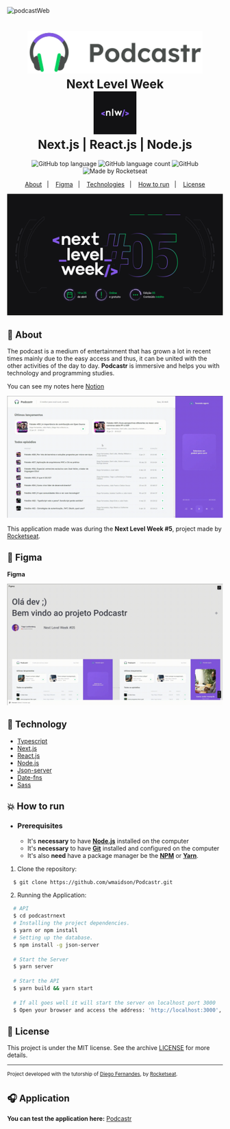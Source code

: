 ![podcastWeb](https://s3.us-west-2.amazonaws.com/secure.notion-static.com/d4b95bcf-3140-45dc-bf41-75a632e1e0f6/Capa.svg?X-Amz-Algorithm=AWS4-HMAC-SHA256&X-Amz-Credential=AKIAT73L2G45O3KS52Y5%2F20210428%2Fus-west-2%2Fs3%2Faws4_request&X-Amz-Date=20210428T233353Z&X-Amz-Expires=86400&X-Amz-Signature=c2108a1da26d5a5406b1176dfb2d7e75e0d0079eab15e0a044e209c64e0bbc9f&X-Amz-SignedHeaders=host)

<h1 align="center">
   <img alt="Podcastr" src=".github/logo.svg" height="100px" />
    <br>Next Level Week <br/>
    <img alt="NLW" src=".github/nlw.png" height="100px" />
    <br>
    Next.js | React.js | Node.js
</h1>

<p align="center">
  <img alt="GitHub top language" src="https://img.shields.io/github/languages/top/wmaidson/Podcastr?style=flat-square&color=9164FA&labelColor=000000&logo=typescript">
  <img alt="GitHub language count" src="https://img.shields.io/github/languages/count/wmaidson/Podcastr?style=flat-square&color=9164FA&labelColor=000000">
  <img alt="GitHub" src="https://img.shields.io/github/license/wmaidson/Podcastr?style=flat-square&color=9164FA&labelColor=000000"> 
  <img alt="Made by Rocketseat" src="https://img.shields.io/badge/made%20by-Rocketseat-%237519C1?style=flat-square&logo=react&color=9164FA&labelColor=000000"><br/>
</p>
<p align="center">
  <a href="#book-about">About</a>&nbsp;&nbsp;&nbsp;|&nbsp;&nbsp;&nbsp;
  <a href="#newspaper-figma">Figma</a>&nbsp;&nbsp;&nbsp;|&nbsp;&nbsp;&nbsp;
  <a href="#rocket-technology">Technologies</a>&nbsp;&nbsp;&nbsp;|&nbsp;&nbsp;&nbsp;
  <a href="#boom-how-to-run">How to run</a>&nbsp;&nbsp;&nbsp;|&nbsp;&nbsp;&nbsp;
  <a href="#memo-license">License</a>
</p>

<p align="center">
  <img alt="date" width="650px" src="./.github/nlw5.jpg" />
<p>

## :book: About

The podcast is a medium of entertainment that has grown a lot in recent times mainly due to the easy access and thus, it can be united with the other activities of the day to day.
**Podcastr** is immersive and helps you with technology and programming studies.

You can see my notes here [Notion](https://www.notion.so/Next-Level-Week-b9340ecd4b3d43c0ba50bf9741133a28)

![podcastr](https://raw.githubusercontent.com/wmaidson/Podcastr/master/.github/Podcastr.gif)
  
This application made was during the **Next Level Week #5**, project made by [Rocketseat](https://rocketseat.com.br/).

## :newspaper: Figma


**Figma**

[![Figma](https://raw.githubusercontent.com/wmaidson/Podcastr/master/.github/figma.gif)](https://www.figma.com/file/Ac8023WDzPi1snfkYCLw6j/Podcastr?node-id=160%3A2761)

## :rocket: Technology

-  [Typescript](https://www.typescriptlang.org/)
-  [Next.js](https://nextjs.org/)
-  [React.js](https://reactjs.org/)
-  [Node.js](https://nodejs.org/en/)
-  [Json-server](https://www.npmjs.com/package/json-server/)
-  [Date-fns](https://date-fns.org/)
-  [Sass](https://sass-lang.com/)

## :boom: How to run

- ### **Prerequisites**

  - It's **necessary** to have **[Node.js](https://nodejs.org/en/)** installed on the computer
  - It's  **necessary** to have  **[Git](https://git-scm.com/)** installed and configured on the computer
  - It's also **need** have a package manager be the **[NPM](https://www.npmjs.com/)** or **[Yarn](https://yarnpkg.com/)**.

1. Clone the repository:

```sh
  $ git clone https://github.com/wmaidson/Podcastr.git
```

2. Running the Application:

```sh
  # API
  $ cd podcastrnext
  # Installing the project dependencies.
  $ yarn or npm install
  # Setting up the database.
  $ npm install -g json-server

  # Start the Server
  $ yarn server
  
  # Start the API
  $ yarn build && yarn start

  # If all goes well it will start the server on localhost port 3000
  $ Open your browser and access the address: 'http://localhost:3000',
```

## :memo: License

This project is under the MIT license. See the archive [LICENSE](LICENSE.md) for more details.

---
<sup>Project developed with the tutorship of [Diego Fernandes](https://github.com/diego3g), by [Rocketseat](rocketseat.com.br).</sup>

## :headphones: Application

**You can test the application here:** [Podcastr](https://wpodicastr.herokuapp.com)